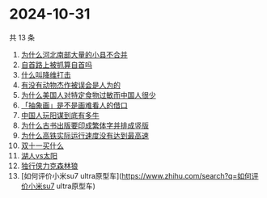 # 2024-10-31

共 13 条

<!-- BEGIN ZHIHUSEARCH -->
<!-- 最后更新时间 Thu Oct 31 2024 14:15:12 GMT+0800 (China Standard Time) -->
1. [为什么河北南部大量的小县不合并](https://www.zhihu.com/search?q=为什么河北南部大量的小县不合并)
1. [自首路上被抓算自首吗](https://www.zhihu.com/search?q=自首路上被抓算自首吗)
1. [什么叫降维打击](https://www.zhihu.com/search?q=什么叫降维打击)
1. [有没有动物杰作被误会是人为的](https://www.zhihu.com/search?q=有没有动物杰作被误会是人为的)
1. [为什么美国人对特定食物过敏而中国人很少](https://www.zhihu.com/search?q=为什么美国人对特定食物过敏而中国人很少)
1. [「抽象画」是不是画难看人的借口](https://www.zhihu.com/search?q=「抽象画」是不是画难看人的借口)
1. [中国人玩阳谋到底有多牛](https://www.zhihu.com/search?q=中国人玩阳谋到底有多牛)
1. [为什么古书出版要印成繁体字并排成竖版](https://www.zhihu.com/search?q=为什么古书出版要印成繁体字并排成竖版)
1. [为什么高铁实际运行速度没有达到最高速](https://www.zhihu.com/search?q=为什么高铁实际运行速度没有达到最高速)
1. [双十一买什么](https://www.zhihu.com/search?q=双十一买什么)
1. [湖人vs太阳](https://www.zhihu.com/search?q=湖人vs太阳)
1. [独行侠力克森林狼](https://www.zhihu.com/search?q=独行侠力克森林狼)
1. [如何评价小米su7 ultra原型车](https://www.zhihu.com/search?q=如何评价小米su7 ultra原型车)
<!-- END ZHIHUSEARCH -->
